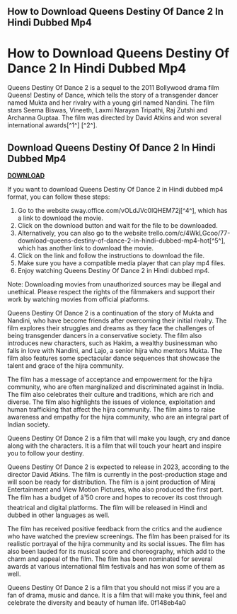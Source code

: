 ## How to Download Queens Destiny Of Dance 2 In Hindi Dubbed Mp4

 


 
# How to Download Queens Destiny Of Dance 2 In Hindi Dubbed Mp4
 
Queens Destiny Of Dance 2 is a sequel to the 2011 Bollywood drama film Queens! Destiny of Dance, which tells the story of a transgender dancer named Mukta and her rivalry with a young girl named Nandini. The film stars Seema Biswas, Vineeth, Laxmi Narayan Tripathi, Raj Zutshi and Archanna Guptaa. The film was directed by David Atkins and won several international awards[^1^] [^2^].
 
## Download Queens Destiny Of Dance 2 In Hindi Dubbed Mp4


[**DOWNLOAD**](https://www.google.com/url?q=https%3A%2F%2Fbyltly.com%2F2tKMoA&sa=D&sntz=1&usg=AOvVaw3DEJyRUX4EOBlRZWD032gp)

 
If you want to download Queens Destiny Of Dance 2 in Hindi dubbed mp4 format, you can follow these steps:
 
1. Go to the website sway.office.com/vOLdJVc0lQHEM72j[^4^], which has a link to download the movie.
2. Click on the download button and wait for the file to be downloaded.
3. Alternatively, you can also go to the website trello.com/c/4WkLGcoo/77-download-queens-destiny-of-dance-2-in-hindi-dubbed-mp4-hot[^5^], which has another link to download the movie.
4. Click on the link and follow the instructions to download the file.
5. Make sure you have a compatible media player that can play mp4 files.
6. Enjoy watching Queens Destiny Of Dance 2 in Hindi dubbed mp4.

Note: Downloading movies from unauthorized sources may be illegal and unethical. Please respect the rights of the filmmakers and support their work by watching movies from official platforms.

Queens Destiny Of Dance 2 is a continuation of the story of Mukta and Nandini, who have become friends after overcoming their initial rivalry. The film explores their struggles and dreams as they face the challenges of being transgender dancers in a conservative society. The film also introduces new characters, such as Hakim, a wealthy businessman who falls in love with Nandini, and Lajo, a senior hijra who mentors Mukta. The film also features some spectacular dance sequences that showcase the talent and grace of the hijra community.
 
The film has a message of acceptance and empowerment for the hijra community, who are often marginalized and discriminated against in India. The film also celebrates their culture and traditions, which are rich and diverse. The film also highlights the issues of violence, exploitation and human trafficking that affect the hijra community. The film aims to raise awareness and empathy for the hijra community, who are an integral part of Indian society.
 
Queens Destiny Of Dance 2 is a film that will make you laugh, cry and dance along with the characters. It is a film that will touch your heart and inspire you to follow your destiny.

Queens Destiny Of Dance 2 is expected to release in 2023, according to the director David Atkins. The film is currently in the post-production stage and will soon be ready for distribution. The film is a joint production of Miraj Entertainment and View Motion Pictures, who also produced the first part. The film has a budget of â¹50 crore and hopes to recover its cost through theatrical and digital platforms. The film will be released in Hindi and dubbed in other languages as well.
 
The film has received positive feedback from the critics and the audience who have watched the preview screenings. The film has been praised for its realistic portrayal of the hijra community and its social issues. The film has also been lauded for its musical score and choreography, which add to the charm and appeal of the film. The film has been nominated for several awards at various international film festivals and has won some of them as well.
 
Queens Destiny Of Dance 2 is a film that you should not miss if you are a fan of drama, music and dance. It is a film that will make you think, feel and celebrate the diversity and beauty of human life.
 0f148eb4a0
